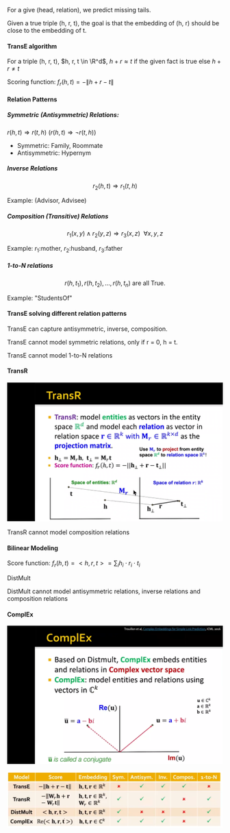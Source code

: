 For a give (head, relation), we predict missing tails.

Given a true triple (h, r, t), the goal is that the embedding of (h, r) should be close to the embedding of t.

#### TransE algorithm

For a triple (h, r, t), $h, r, t \in \R^d$, $h + r \approx t$ if the given fact is true else $h + r \ne t$

Scoring function: $f_r(h, t) = -\| h + r - t \|$

#### Relation Patterns

##### Symmetric (Antisymmetric) Relations:

$r(h, t) \Rightarrow r(t, h)$    $(r(h, t) \Rightarrow \lnot r(t, h))$

- Symmetric: Family, Roommate
- Antisymmetric: Hypernym

##### Inverse Relations

$$
r_2(h, t) \Rightarrow r_1(t, h)
$$

Example: (Advisor, Advisee)

##### Composition (Transitive) Relations

$$
r_1(x, y) \land r_2(y, z) \Rightarrow r_3(x, z) \ \  \forall x, y, z
$$

Example: $r_1$:mother, $r_2$:husband, $r_3$:father

##### 1-to-N relations

$$
r(h, t_1),r(h, t_2),\dots ,r(h, t_n) \ \text{are all True.}
$$

Example: "StudentsOf"

#### TransE solving different relation patterns

TransE can capture antisymmetric, inverse, composition.

TransE cannot model symmetric relations, only if r = 0, h = t.

TransE cannot model 1-to-N relations

#### TransR

![image-20220716151413536](..\pics\TransR.png)

TransR cannot model composition relations

#### Bilinear Modeling

Score function: $f_r(h, t) = <h,r,t> = \sum_i h_i \cdot r_i \cdot t_i$

DistMult

DistMult cannot model antisymmetric relations, inverse relations and composition relations

#### ComplEx

![image-20220716153652632](..\pics\ComplEx.png)

![image-20220716154006912](..\pics\KG_completion_methods.png)
